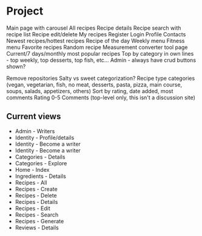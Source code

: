 ﻿# Project

Main page with carousel
All recipes
Recipe details
Recipe search with recipe list
Recipe edit/delete
My recipes
Register
Login
Profile
Contacts
Newest recipes/hottest recipes
Recipe of the day
Weekly menu
Fitness menu
Favorite recipes
Random recipe
Measurement converter tool page
Current/7 days/monthly most popular recipes
Top by category in own lines - top weekly, top desserts, top fish, etc...
Admin - always have crud buttons shown?

Remove repositories
Salty vs sweet categorization?
Recipe type categories (vegan, vegetarian, fish, no meat, desserts, pasta, pizza, main course, soups, salads, appetizers, others)
Sort by rating, date added, most comments
Rating 0-5
Comments (top-level only, this isn't a discussion site)

## Current views

- Admin - Writers
- Identity - Profile/details
- Identity - Become a writer
- Identity - Become a writer
- Categories - Details
- Categories - Explore
- Home - Index
- Ingredients - Details
- Recipes - All
- Recipes - Create
- Recipes - Delete
- Recipes - Details
- Recipes - Edit
- Recipes - Search
- Recipes - Generate
- Reviews - Details
